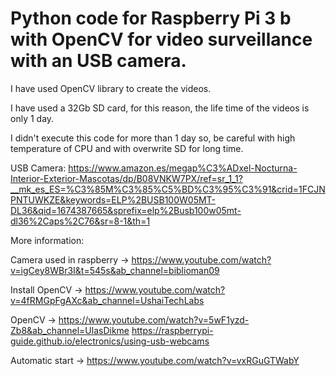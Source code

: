 # Python code for Raspberry Pi 3 b with OpenCV for video surveillance with an USB camera.

I have used OpenCV library to create the videos.

I have used a 32Gb SD card, for this reason, the life time of the videos is only 1 day.

I didn't execute this code for more than 1 day so, be careful with high temperature of CPU and with overwrite SD for long time.

USB Camera: https://www.amazon.es/megap%C3%ADxel-Nocturna-Interior-Exterior-Mascotas/dp/B08VNKW7PX/ref=sr_1_1?__mk_es_ES=%C3%85M%C3%85%C5%BD%C3%95%C3%91&crid=1FCJNPNTUWKZE&keywords=ELP%2BUSB100W05MT-DL36&qid=1674387665&sprefix=elp%2Busb100w05mt-dl36%2Caps%2C76&sr=8-1&th=1

More information:

Camera used in raspberry -> https://www.youtube.com/watch?v=igCey8WBr3I&t=545s&ab_channel=biblioman09

Install OpenCV -> https://www.youtube.com/watch?v=4fRMGpFgAXc&ab_channel=UshaiTechLabs

OpenCV -> https://www.youtube.com/watch?v=5wF1yzd-Zb8&ab_channel=UlasDikme
https://raspberrypi-guide.github.io/electronics/using-usb-webcams

Automatic start -> https://www.youtube.com/watch?v=vxRGuGTWabY

